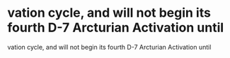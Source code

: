 # vation cycle, and will not begin its fourth D-7 Arcturian Activation until

vation cycle, and will not begin its fourth D-7 Arcturian Activation until